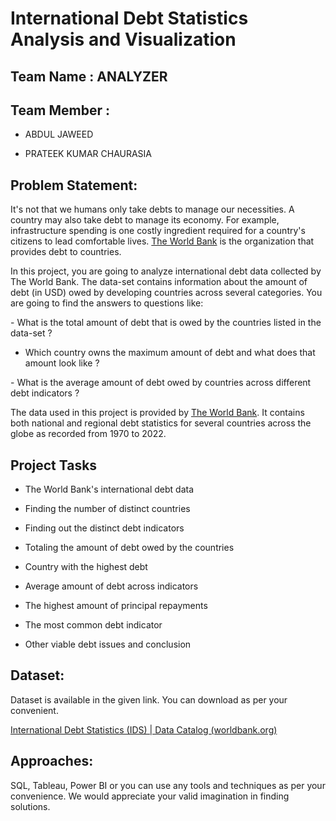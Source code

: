 International Debt Statistics Analysis and Visualization
========================================================

Team Name : ANALYZER
--------------------

Team Member :
-------------

-   ABDUL JAWEED

-   PRATEEK KUMAR CHAURASIA

Problem Statement:
------------------

It's not that we humans only take debts to manage our necessities. A country may
also take debt to manage its economy. For example, infrastructure spending is
one costly ingredient required for a country's citizens to lead comfortable
lives. [The World Bank](https://www.worldbank.org/en/home) is the organization
that provides debt to countries.

In this project, you are going to analyze international debt data collected by
The World Bank. The data-set contains information about the amount of debt (in
USD) owed by developing countries across several categories. You are going to
find the answers to questions like:

\- What is the total amount of debt that is owed by the countries listed in the
data-set ?  
- Which country owns the maximum amount of debt and what does that amount look
like ?

\- What is the average amount of debt owed by countries across different debt
indicators ?

The data used in this project is provided by [The World
Bank](https://www.worldbank.org/en/home). It contains both national and regional
debt statistics for several countries across the globe as recorded from 1970 to
2022.

Project Tasks
-------------

-   The World Bank's international debt data

-   Finding the number of distinct countries

-   Finding out the distinct debt indicators

-   Totaling the amount of debt owed by the countries

-   Country with the highest debt

-   Average amount of debt across indicators

-   The highest amount of principal repayments

-   The most common debt indicator

-   Other viable debt issues and conclusion

Dataset:
--------

Dataset is available in the given link. You can download as per your convenient.

[International Debt Statistics (IDS) \| Data Catalog
(worldbank.org)](https://datacatalog.worldbank.org/search/dataset/0038015)

Approaches:
-----------

SQL, Tableau, Power BI or you can use any tools and techniques as per your
convenience. We would appreciate your valid imagination in finding solutions.

